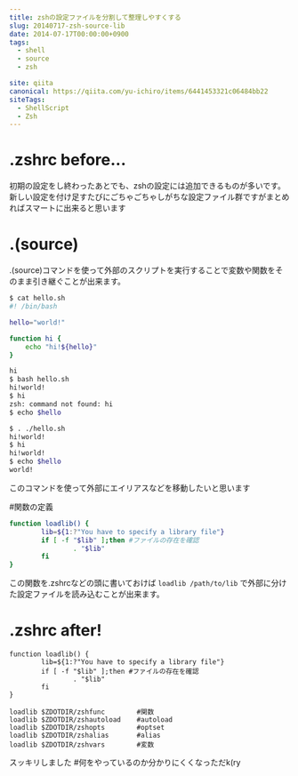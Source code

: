 ```yaml
---
title: zshの設定ファイルを分割して整理しやすくする
slug: 20140717-zsh-source-lib
date: 2014-07-17T00:00:00+0900
tags:
  - shell
  - source
  - zsh

site: qiita
canonical: https://qiita.com/yu-ichiro/items/6441453321c06484bb22
siteTags:
  - ShellScript
  - Zsh
---
```

# .zshrc before...

初期の設定をし終わったあとでも、zshの設定には追加できるものが多いです。
新しい設定を付け足すたびにごちゃごちゃしがちな設定ファイル群ですがまとめればスマートに出来ると思います
# .(source)

.(source)コマンドを使って外部のスクリプトを実行することで変数や関数をそのまま引き継ぐことが出来ます。

```bash
$ cat hello.sh
#! /bin/bash

hello="world!"

function hi {
	echo "hi!${hello}"
}

hi
$ bash hello.sh
hi!world!
$ hi
zsh: command not found: hi
$ echo $hello

$ . ./hello.sh
hi!world!
$ hi
hi!world!
$ echo $hello
world!
```
このコマンドを使って外部にエイリアスなどを移動したいと思います

#関数の定義

```bash
function loadlib() {
        lib=${1:?"You have to specify a library file"}
        if [ -f "$lib" ];then #ファイルの存在を確認
                . "$lib"
        fi
}
```
この関数を.zshrcなどの頭に書いておけば `loadlib /path/to/lib` で外部に分けた設定ファイルを読み込むことが出来ます。

# .zshrc after!

```bash:title=.zshrc
function loadlib() {
        lib=${1:?"You have to specify a library file"}
        if [ -f "$lib" ];then #ファイルの存在を確認
                . "$lib"
        fi
}

loadlib $ZDOTDIR/zshfunc		#関数
loadlib $ZDOTDIR/zshautoload	#autoload
loadlib $ZDOTDIR/zshopts		#optset
loadlib $ZDOTDIR/zshalias		#alias
loadlib $ZDOTDIR/zshvars		#変数

```
スッキリしました
\#何をやっているのか分かりにくくなっただk(ry
